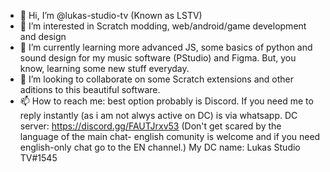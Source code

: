 - 👋 Hi, I’m @lukas-studio-tv (Known as LSTV)
- 👀 I’m interested in Scratch modding, web/android/game development and design
- 🌱 I’m currently learning more advanced JS, some basics of python and sound design for my music software (PStudio) and Figma.
      But, you know, learning some new stuff everyday.
- 💞️ I’m looking to collaborate on some Scratch extensions and other aditions to this beautiful software.
- 📫 How to reach me: best option probably is Discord. If you need me to reply instantly (as i am not alwys active on DC) is via whatsapp.
      DC server: https://discord.gg/FAUTJrxv53
      (Don't get scared by the language of the main chat- english comunity is welcome and if you need english-only chat go to the EN channel.)
      My DC name: Lukas Studio TV#1545

<!---
lukas-studio-tv/lukas-studio-tv is a ✨ special ✨ repository because its `README.md` (this file) appears on your GitHub profile.
You can click the Preview link to take a look at your changes.
--->
